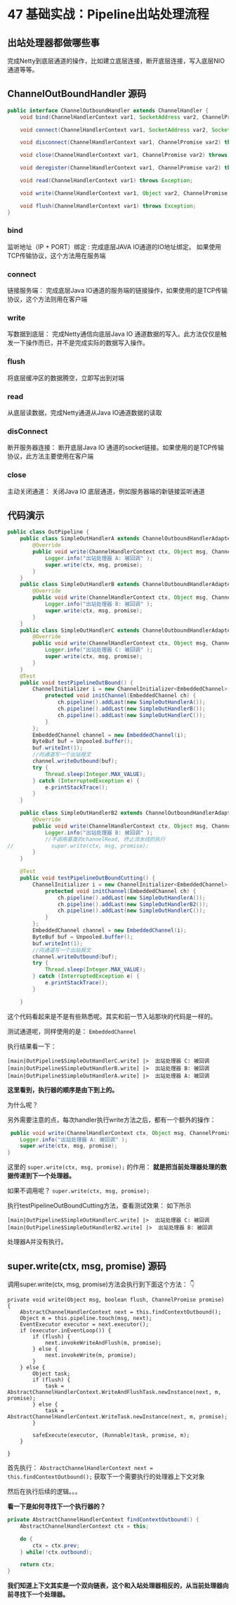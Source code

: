 # 47 基础实战：Pipeline出站处理流程

## 出站处理器都做哪些事

完成Netty到底层通道的操作，比如建立底层连接，断开底层连接，写入底层NIO通道等等。

## ChannelOutBoundHandler 源码

```java
public interface ChannelOutboundHandler extends ChannelHandler {
	void bind(ChannelHandlerContext var1, SocketAddress var2, ChannelPromise var3) throws Exception;

	void connect(ChannelHandlerContext var1, SocketAddress var2, SocketAddress var3, ChannelPromise var4) throws Exception;

	void disconnect(ChannelHandlerContext var1, ChannelPromise var2) throws Exception;

	void close(ChannelHandlerContext var1, ChannelPromise var2) throws Exception;

	void deregister(ChannelHandlerContext var1, ChannelPromise var2) throws Exception;

	void read(ChannelHandlerContext var1) throws Exception;

	void write(ChannelHandlerContext var1, Object var2, ChannelPromise var3) throws Exception;

	void flush(ChannelHandlerContext var1) throws Exception;
}

```

### bind 
监听地址（IP + PORT）绑定 : 完成底层JAVA IO通道的IO地址绑定。 如果使用TCP传输协议，这个方法用在服务端

### connect
链接服务端： 完成底层Java IO通道的服务端的链接操作，如果使用的是TCP传输协议，这个方法则用在客户端

### write 

写数据到底层： 完成Netty通信向底层Java IO 通道数据的写入。此方法仅仅是触发一下操作而已，并不是完成实际的数据写入操作。   

### flush 

将底层缓冲区的数据腾空，立即写出到对端

### read 

从底层读数据，完成Netty通道从Java IO通道数据的读取

### disConnect 

断开服务器连接： 断开底层Java IO 通道的socket链接。如果使用的是TCP传输协议，此方法主要使用在客户端

### close 
主动关闭通道： 关闭Java IO 底层通道，例如服务器端的新链接监听通道




## 代码演示

```java
public class OutPipeline {
	public class SimpleOutHandlerA extends ChannelOutboundHandlerAdapter {
		@Override
		public void write(ChannelHandlerContext ctx, Object msg, ChannelPromise promise) throws Exception {
			Logger.info("出站处理器 A: 被回调" );
			super.write(ctx, msg, promise);
		}
	}
	public class SimpleOutHandlerB extends ChannelOutboundHandlerAdapter {
		@Override
		public void write(ChannelHandlerContext ctx, Object msg, ChannelPromise promise) throws Exception {
			Logger.info("出站处理器 B: 被回调" );
			super.write(ctx, msg, promise);
		}
	}
	public class SimpleOutHandlerC extends ChannelOutboundHandlerAdapter {
		@Override
		public void write(ChannelHandlerContext ctx, Object msg, ChannelPromise promise) throws Exception {
			Logger.info("出站处理器 C: 被回调" );
			super.write(ctx, msg, promise);
		}
	}
	@Test
	public void testPipelineOutBound() {
		ChannelInitializer i = new ChannelInitializer<EmbeddedChannel>() {
			protected void initChannel(EmbeddedChannel ch) {
				ch.pipeline().addLast(new SimpleOutHandlerA());
				ch.pipeline().addLast(new SimpleOutHandlerB());
				ch.pipeline().addLast(new SimpleOutHandlerC());
			}
		};
		EmbeddedChannel channel = new EmbeddedChannel(i);
		ByteBuf buf = Unpooled.buffer();
		buf.writeInt(1);
		//向通道写一个出站报文
		channel.writeOutbound(buf);
		try {
			Thread.sleep(Integer.MAX_VALUE);
		} catch (InterruptedException e) {
			e.printStackTrace();
		}
	}

	public class SimpleOutHandlerB2 extends ChannelOutboundHandlerAdapter {
		@Override
		public void write(ChannelHandlerContext ctx, Object msg, ChannelPromise promise) throws Exception {
			Logger.info("出站处理器 B: 被回调" );
			//不调用基类的channelRead, 终止流水线的执行
//            super.write(ctx, msg, promise);
		}
	}

	@Test
	public void testPipelineOutBoundCutting() {
		ChannelInitializer i = new ChannelInitializer<EmbeddedChannel>() {
			protected void initChannel(EmbeddedChannel ch) {
				ch.pipeline().addLast(new SimpleOutHandlerA());
				ch.pipeline().addLast(new SimpleOutHandlerB2());
				ch.pipeline().addLast(new SimpleOutHandlerC());
			}
		};
		EmbeddedChannel channel = new EmbeddedChannel(i);
		ByteBuf buf = Unpooled.buffer();
		buf.writeInt(1);
		//向通道写一个出站报文
		channel.writeOutbound(buf);
		try {
			Thread.sleep(Integer.MAX_VALUE);
		} catch (InterruptedException e) {
			e.printStackTrace();
		}

	}
```



这个代码看起来是不是有些熟悉呢。其实和前一节入站那块的代码是一样的。

测试通道呢，同样使用的是： `EmbeddedChannel`

执行结果看一下： 

```
[main|OutPipeline$SimpleOutHandlerC.write] |>  出站处理器 C: 被回调 
[main|OutPipeline$SimpleOutHandlerB.write] |>  出站处理器 B: 被回调 
[main|OutPipeline$SimpleOutHandlerA.write] |>  出站处理器 A: 被回调 
```

**这里看到，执行器的顺序是由下到上的。**

为什么呢？

另外需要注意的点，每次handler执行write方法之后，都有一个额外的操作：
```java
 public void write(ChannelHandlerContext ctx, Object msg, ChannelPromise promise) throws Exception {
	Logger.info("出站处理器 A: 被回调" );
	super.write(ctx, msg, promise);
}
```


这里的 `super.write(ctx, msg, promise);` 的作用： **就是把当前处理器处理的数据传递到下一个处理器。**


如果不调用呢？ `super.write(ctx, msg, promise);`

执行testPipelineOutBoundCutting方法，查看测试效果： 如下所示
```
[main|OutPipeline$SimpleOutHandlerC.write] |>  出站处理器 C: 被回调 
[main|OutPipeline$SimpleOutHandlerB2.write] |>  出站处理器 B: 被回调 
```

处理器A并没有执行。


## super.write(ctx, msg, promise) 源码

调用super.write(ctx, msg, promise)方法会执行到下面这个方法： 👇

```
private void write(Object msg, boolean flush, ChannelPromise promise) {
	AbstractChannelHandlerContext next = this.findContextOutbound();
	Object m = this.pipeline.touch(msg, next);
	EventExecutor executor = next.executor();
	if (executor.inEventLoop()) {
		if (flush) {
			next.invokeWriteAndFlush(m, promise);
		} else {
			next.invokeWrite(m, promise);
		}
	} else {
		Object task;
		if (flush) {
			task = AbstractChannelHandlerContext.WriteAndFlushTask.newInstance(next, m, promise);
		} else {
			task = AbstractChannelHandlerContext.WriteTask.newInstance(next, m, promise);
		}

		safeExecute(executor, (Runnable)task, promise, m);
	}

}
```


首先执行： `AbstractChannelHandlerContext next = this.findContextOutbound();` 获取下一个需要执行的处理器上下文对象

然后在执行后续的逻辑。。。

**看一下是如何寻找下一个执行器的？**

```java
private AbstractChannelHandlerContext findContextOutbound() {
	AbstractChannelHandlerContext ctx = this;

	do {
		ctx = ctx.prev;
	} while(!ctx.outbound);

	return ctx;
}
```

**我们知道上下文其实是一个双向链表，这个和入站处理器相反的，从当前处理器向前寻找下一个处理器。**




